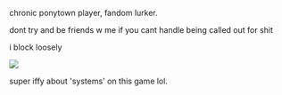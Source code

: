 chronic ponytown player, fandom lurker.

dont try and be friends w me if you cant handle being called out for shit

i block loosely

![](https://files.catbox.moe/1tgntb.png)

super iffy about 'systems' on this game lol.
